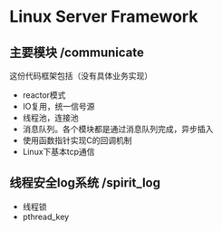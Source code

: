 # Linux Server Framework
## 主要模块 /communicate

这份代码框架包括（没有具体业务实现）

* reactor模式
* IO复用，统一信号源
* 线程池，连接池
* 消息队列。各个模块都是通过消息队列完成，异步插入
* 使用函数指针实现C的回调机制
* Linux下基本tcp通信

## 线程安全log系统 /spirit_log
* 线程锁
* pthread_key